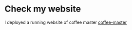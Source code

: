 


# Check my website
 I deployed a running website of coffee master [coffee-master](https://coffee-master-ddd06.web.app/)
